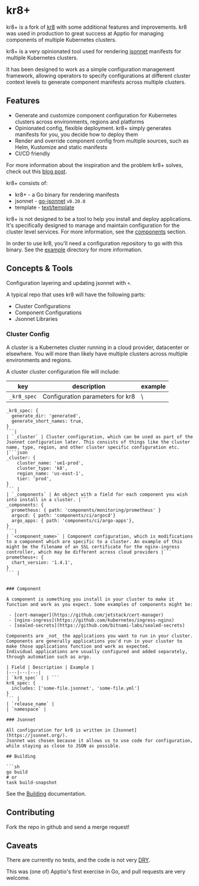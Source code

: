 # kr8+

kr8+ is a fork of [kr8](https://github.com/apptio/kr8) with some additional features and improvements.
kr8 was used in production to great success at Apptio for managing components of multiple Kubernetes clusters.

kr8+ is a very opinionated tool used for rendering [jsonnet](http://jsonnet.org) manifests for multiple Kubernetes clusters.

It has been designed to work as a simple configuration management framework, allowing operators to specify configurations at different cluster context levels to generate component manifests across multiple clusters.

## Features

 - Generate and customize component configuration for Kubernetes clusters across environments, regions and platforms
 - Opinionated config, flexible deployment. kr8+ simply generates manifests for you, you decide how to deploy them
 - Render and override component config from multiple sources, such as Helm, Kustomize and static manifests
 - CI/CD friendly

For more information about the inspiration and the problem kr8+ solves, check out this [blog post](https://leebriggs.co.uk/blog/2018/05/08/kubernetes-config-mgmt.html).

kr8+ consists of:

 - kr8+ - a Go binary for rendering manifests
 - jsonnet - [go-jsonnet](https://pkg.go.dev/github.com/google/go-jsonnet) `v0.20.0`
 - template - [text/template](https://pkg.go.dev/text/template#hdr-Text_and_spaces)

kr8+ is not designed to be a tool to help you install and deploy applications.
It's specifically designed to manage and maintain configuration for the cluster level services.
For more information, see the [components](docs/components) section.

In order to use kr8, you'll need a configuration repository to go with this binary. 
See the [example](./example/) directory for more information.

## Concepts & Tools

Configuration layering and updating jsonnet with `+`.

A typical repo that uses kr8 will have the following parts:

* Cluster Configurations
* Component Configurations
* Jsonnet Libraries

### Cluster Config

A cluster is a Kubernetes cluster running in a cloud provider, datacenter or elsewhere.
You will more than likely have multiple clusters across multiple environments and regions.

A cluster cluster configuration file will include:

|key|description|example|
|---|---|---|
|`_kr8_spec`| Configuration parameters for kr8 | \
```
_kr8_spec: {
  generate_dir: 'generated',
  generate_short_names: true,
}
```|
| `_cluster` | Cluster configuration, which can be used as part of the Jsonnet configuration later. This consists of things like the cluster name, type, region, and other cluster specific configuration etc. |```json
_cluster: {
    cluster_name: 'ue1-prod',
    cluster_type: 'k8',
    region_name: 'us-east-1',
    tier: 'prod',
}
``` |
| `_components` | An object with a field for each component you wish into install in a cluster. |```
_components: {
  prometheus: { path: 'components/monitoring/prometheus' }
  argocd: { path: 'components/ci/argocd'}
  argo_apps: { path: 'components/ci/argo-apps'},
}
```|
| `<component_name>` | Component configuration, which is modifications to a component which are specific to a cluster. An example of this might be the filename of an SSL certificate for the nginx-ingress controller, which may be different across cloud providers |```
prometheus+: {
  chart_version: '1.4.1',
}
``` |


### Component

A component is something you install in your cluster to make it function and work as you expect. Some examples of components might be:

 - [cert-manager](https://github.com/jetstack/cert-manager)
 - [nginx-ingress](https://github.com/kubernetes/ingress-nginx)
 - [sealed-secrets](https://github.com/bitnami-labs/sealed-secrets)

Components are _not_ the applications you want to run in your cluster.
Components are generally applications you'd run in your cluster to make those applications function and work as expected.
Individual applications are usually configured and added separately, through automation such as argo.

| Field | Description | Example |
|---|---|---|
| `kr8_spec` | | ```
kr8_spec: {
  includes: ['some-file.jsonnet', 'some-file.yml']
}
``` |
| `release_name` |
| `namespace` | 

### Jsonnet

All configuration for kr8 is written in [Jsonnet](https://jsonnet.org/). 
Jsonnet was chosen because it allows us to use code for configuration, while staying as close to JSON as possible.

## Building

```sh
go build
# or
task build-snapshot
```

See the [Building](docs/building.md) documentation.

## Contributing

Fork the repo in github and send a merge request!

## Caveats

There are currently no tests, and the code is not very [DRY](https://en.wikipedia.org/wiki/Don%27t_repeat_yourself).

This was (one of) Apptio's first exercise in Go, and pull requests are very welcome.
